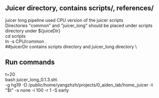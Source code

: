 ## Juicer directory, contains scripts/, references/  
juicer long pipeline used CPU version of the juicer scripts  
Directories "common" and "juicer_long" should be placed under scripts directory under ${juiceDir}  
cd scripts    
ln -s CPU/common .  
##juicerDir contains scripts directory and juicer_long directory \

## Run commands
t=20  
bash juicer_long_0.1.3.sh\    
-g hg19 -D  /public/home/yangzhzh/projects/0_aiden_lab/home_juicer -t "$t" -s none -i 100 -r 1 -S early
